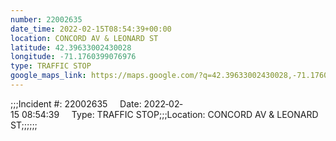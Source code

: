```yaml
---
number: 22002635
date_time: 2022-02-15T08:54:39+00:00
location: CONCORD AV & LEONARD ST
latitude: 42.39633002430028
longitude: -71.1760399076976
type: TRAFFIC STOP
google_maps_link: https://maps.google.com/?q=42.39633002430028,-71.1760399076976
---
```


;;;Incident #: 22002635     Date: 2022‐02‐15 08:54:39     Type: TRAFFIC STOP;;;Location: CONCORD AV & LEONARD ST;;;;;;
